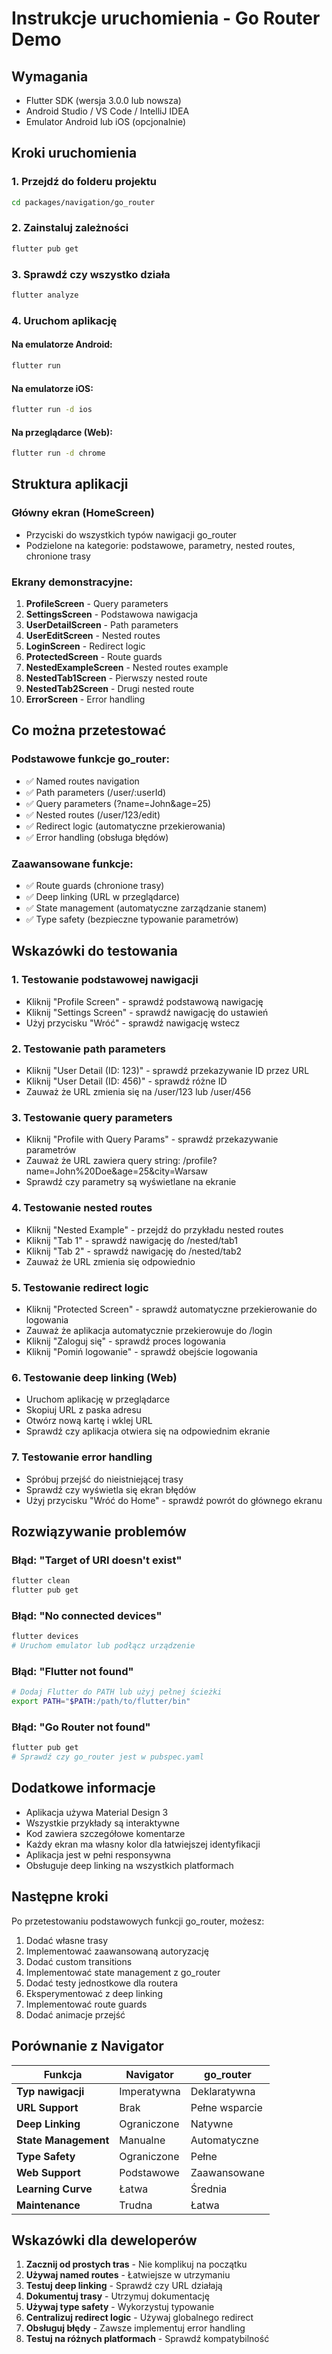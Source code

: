 # Instrukcje uruchomienia - Go Router Demo

## Wymagania
- Flutter SDK (wersja 3.0.0 lub nowsza)
- Android Studio / VS Code / IntelliJ IDEA
- Emulator Android lub iOS (opcjonalnie)

## Kroki uruchomienia

### 1. Przejdź do folderu projektu
```bash
cd packages/navigation/go_router
```

### 2. Zainstaluj zależności
```bash
flutter pub get
```

### 3. Sprawdź czy wszystko działa
```bash
flutter analyze
```

### 4. Uruchom aplikację

#### Na emulatorze Android:
```bash
flutter run
```

#### Na emulatorze iOS:
```bash
flutter run -d ios
```

#### Na przeglądarce (Web):
```bash
flutter run -d chrome
```

## Struktura aplikacji

### Główny ekran (HomeScreen)
- Przyciski do wszystkich typów nawigacji go_router
- Podzielone na kategorie: podstawowe, parametry, nested routes, chronione trasy

### Ekrany demonstracyjne:
1. **ProfileScreen** - Query parameters
2. **SettingsScreen** - Podstawowa nawigacja
3. **UserDetailScreen** - Path parameters
4. **UserEditScreen** - Nested routes
5. **LoginScreen** - Redirect logic
6. **ProtectedScreen** - Route guards
7. **NestedExampleScreen** - Nested routes example
8. **NestedTab1Screen** - Pierwszy nested route
9. **NestedTab2Screen** - Drugi nested route
10. **ErrorScreen** - Error handling

## Co można przetestować

### Podstawowe funkcje go_router:
- ✅ Named routes navigation
- ✅ Path parameters (/user/:userId)
- ✅ Query parameters (?name=John&age=25)
- ✅ Nested routes (/user/123/edit)
- ✅ Redirect logic (automatyczne przekierowania)
- ✅ Error handling (obsługa błędów)

### Zaawansowane funkcje:
- ✅ Route guards (chronione trasy)
- ✅ Deep linking (URL w przeglądarce)
- ✅ State management (automatyczne zarządzanie stanem)
- ✅ Type safety (bezpieczne typowanie parametrów)

## Wskazówki do testowania

### 1. Testowanie podstawowej nawigacji
- Kliknij "Profile Screen" - sprawdź podstawową nawigację
- Kliknij "Settings Screen" - sprawdź nawigację do ustawień
- Użyj przycisku "Wróć" - sprawdź nawigację wstecz

### 2. Testowanie path parameters
- Kliknij "User Detail (ID: 123)" - sprawdź przekazywanie ID przez URL
- Kliknij "User Detail (ID: 456)" - sprawdź różne ID
- Zauważ że URL zmienia się na /user/123 lub /user/456

### 3. Testowanie query parameters
- Kliknij "Profile with Query Params" - sprawdź przekazywanie parametrów
- Zauważ że URL zawiera query string: /profile?name=John%20Doe&age=25&city=Warsaw
- Sprawdź czy parametry są wyświetlane na ekranie

### 4. Testowanie nested routes
- Kliknij "Nested Example" - przejdź do przykładu nested routes
- Kliknij "Tab 1" - sprawdź nawigację do /nested/tab1
- Kliknij "Tab 2" - sprawdź nawigację do /nested/tab2
- Zauważ że URL zmienia się odpowiednio

### 5. Testowanie redirect logic
- Kliknij "Protected Screen" - sprawdź automatyczne przekierowanie do logowania
- Zauważ że aplikacja automatycznie przekierowuje do /login
- Kliknij "Zaloguj się" - sprawdź proces logowania
- Kliknij "Pomiń logowanie" - sprawdź obejście logowania

### 6. Testowanie deep linking (Web)
- Uruchom aplikację w przeglądarce
- Skopiuj URL z paska adresu
- Otwórz nową kartę i wklej URL
- Sprawdź czy aplikacja otwiera się na odpowiednim ekranie

### 7. Testowanie error handling
- Spróbuj przejść do nieistniejącej trasy
- Sprawdź czy wyświetla się ekran błędów
- Użyj przycisku "Wróć do Home" - sprawdź powrót do głównego ekranu

## Rozwiązywanie problemów

### Błąd: "Target of URI doesn't exist"
```bash
flutter clean
flutter pub get
```

### Błąd: "No connected devices"
```bash
flutter devices
# Uruchom emulator lub podłącz urządzenie
```

### Błąd: "Flutter not found"
```bash
# Dodaj Flutter do PATH lub użyj pełnej ścieżki
export PATH="$PATH:/path/to/flutter/bin"
```

### Błąd: "Go Router not found"
```bash
flutter pub get
# Sprawdź czy go_router jest w pubspec.yaml
```

## Dodatkowe informacje

- Aplikacja używa Material Design 3
- Wszystkie przykłady są interaktywne
- Kod zawiera szczegółowe komentarze
- Każdy ekran ma własny kolor dla łatwiejszej identyfikacji
- Aplikacja jest w pełni responsywna
- Obsługuje deep linking na wszystkich platformach

## Następne kroki

Po przetestowaniu podstawowych funkcji go_router, możesz:
1. Dodać własne trasy
2. Implementować zaawansowaną autoryzację
3. Dodać custom transitions
4. Implementować state management z go_router
5. Dodać testy jednostkowe dla routera
6. Eksperymentować z deep linking
7. Implementować route guards
8. Dodać animacje przejść

## Porównanie z Navigator

| Funkcja | Navigator | go_router |
|---------|-----------|-----------|
| **Typ nawigacji** | Imperatywna | Deklaratywna |
| **URL Support** | Brak | Pełne wsparcie |
| **Deep Linking** | Ograniczone | Natywne |
| **State Management** | Manualne | Automatyczne |
| **Type Safety** | Ograniczone | Pełne |
| **Web Support** | Podstawowe | Zaawansowane |
| **Learning Curve** | Łatwa | Średnia |
| **Maintenance** | Trudna | Łatwa |

## Wskazówki dla deweloperów

1. **Zacznij od prostych tras** - Nie komplikuj na początku
2. **Używaj named routes** - Łatwiejsze w utrzymaniu
3. **Testuj deep linking** - Sprawdź czy URL działają
4. **Dokumentuj trasy** - Utrzymuj dokumentację
5. **Używaj type safety** - Wykorzystuj typowanie
6. **Centralizuj redirect logic** - Używaj globalnego redirect
7. **Obsługuj błędy** - Zawsze implementuj error handling
8. **Testuj na różnych platformach** - Sprawdź kompatybilność



